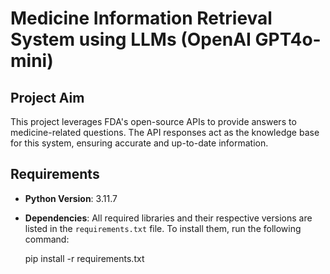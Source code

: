 # Medicine Information Retrieval System using LLMs (OpenAI GPT4o-mini)

## Project Aim  
This project leverages FDA's open-source APIs to provide answers to medicine-related questions. The API responses act as the knowledge base for this system, ensuring accurate and up-to-date information.

## Requirements  
- **Python Version**: 3.11.7  
- **Dependencies**: All required libraries and their respective versions are listed in the `requirements.txt` file. To install them, run the following command:  

  pip install -r requirements.txt
